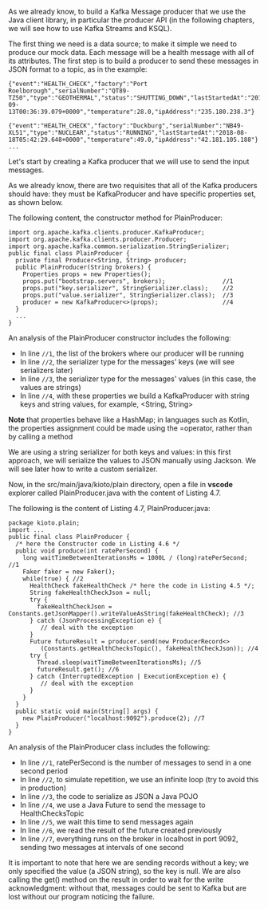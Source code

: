 As we already know, to build a Kafka Message producer that we use the Java client library, in particular the producer API (in the following chapters, we will see how to use Kafka Streams and KSQL).

The first thing we need is a data source; to make it simple we need to produce our mock data. Each message will be a health message with all of its attributes. The first step is to build a producer to send these messages in JSON format to a topic, as in the example:

```
{"event":"HEALTH_CHECK","factory":"Port Roelborough","serialNumber":"QT89-TZ50","type":"GEOTHERMAL","status":"SHUTTING_DOWN","lastStartedAt":"2018-09-13T00:36:39.079+0000","temperature":28.0,"ipAddress":"235.180.238.3"}

{"event":"HEALTH_CHECK","factory":"Duckburg","serialNumber":"NB49-XL51","type":"NUCLEAR","status":"RUNNING","lastStartedAt":"2018-08-18T05:42:29.648+0000","temperature":49.0,"ipAddress":"42.181.105.188"}
...
```

Let's start by creating a Kafka producer that we will use to send the input messages.

As we already know, there are two requisites that all of the Kafka producers should have: they must be KafkaProducer and have specific properties set, as shown below.
 
The following content, the constructor method for PlainProducer:

```
import org.apache.kafka.clients.producer.KafkaProducer;
import org.apache.kafka.clients.producer.Producer;
import org.apache.kafka.common.serialization.StringSerializer;
public final class PlainProducer {
  private final Producer<String, String> producer;
  public PlainProducer(String brokers) {
    Properties props = new Properties();
    props.put("bootstrap.servers", brokers);                //1
    props.put("key.serializer", StringSerializer.class);    //2
    props.put("value.serializer", StringSerializer.class);  //3
    producer = new KafkaProducer<>(props);                  //4
  }
  ...
}
```

An analysis of the PlainProducer constructor includes the following:

- In line `//1`, the list of the brokers where our producer will be running
- In line `//2`, the serializer type for the messages' keys (we will see serializers later)
- In line `//3`, the serializer type for the messages' values (in this case, the values are strings)
- In line `//4`, with these properties we build a KafkaProducer with string keys and string values, for example,  <String, String>

**Note** that properties behave like a HashMap; in languages such as Kotlin, the properties assignment could be made using the =operator, rather than by calling a method


We are using a string serializer for both keys and values: in this first approach, we will serialize the values to JSON manually using Jackson. We will see later how to write a custom serializer.

Now, in the src/main/java/kioto/plain directory, open a file in **vscode** explorer called PlainProducer.java with the content of Listing 4.7.

The following is the content of Listing 4.7, PlainProducer.java: 

```
package kioto.plain;
import ...
public final class PlainProducer {
  /* here the Constructor code in Listing 4.6 */
  public void produce(int ratePerSecond) {
    long waitTimeBetweenIterationsMs = 1000L / (long)ratePerSecond; //1
    Faker faker = new Faker();
    while(true) { //2
      HealthCheck fakeHealthCheck /* here the code in Listing 4.5 */;
      String fakeHealthCheckJson = null;
      try {
        fakeHealthCheckJson = Constants.getJsonMapper().writeValueAsString(fakeHealthCheck); //3
      } catch (JsonProcessingException e) {
         // deal with the exception
      }
      Future futureResult = producer.send(new ProducerRecord<>
         (Constants.getHealthChecksTopic(), fakeHealthCheckJson)); //4
      try {
        Thread.sleep(waitTimeBetweenIterationsMs); //5
        futureResult.get(); //6
      } catch (InterruptedException | ExecutionException e) {
         // deal with the exception
      }
    }
  }
  public static void main(String[] args) {
    new PlainProducer("localhost:9092").produce(2); //7
  }
}
```

An analysis of the PlainProducer class includes the following:

- In line `//1`, ratePerSecond is the number of messages to send in a one second period
- In line `//2`, to simulate repetition, we use an infinite loop (try to avoid this in production)
- In line `//3`, the code to serialize as JSON a Java POJO
- In line `//4`, we use a Java Future to send the message to HealthChecksTopic
- In line `//5`, we wait this time to send messages again
- In line `//6`, we read the result of the future created previously
- In line `//7`, everything runs on the broker in localhost in port 9092, sending two messages at intervals of one second

It is important to note that here we are sending records without a key; we only specified the value (a JSON string), so the key is null. We are also calling the get() method on the result in order to wait for the write acknowledgment: without that, messages could be sent to Kafka but are lost without our program noticing the failure.